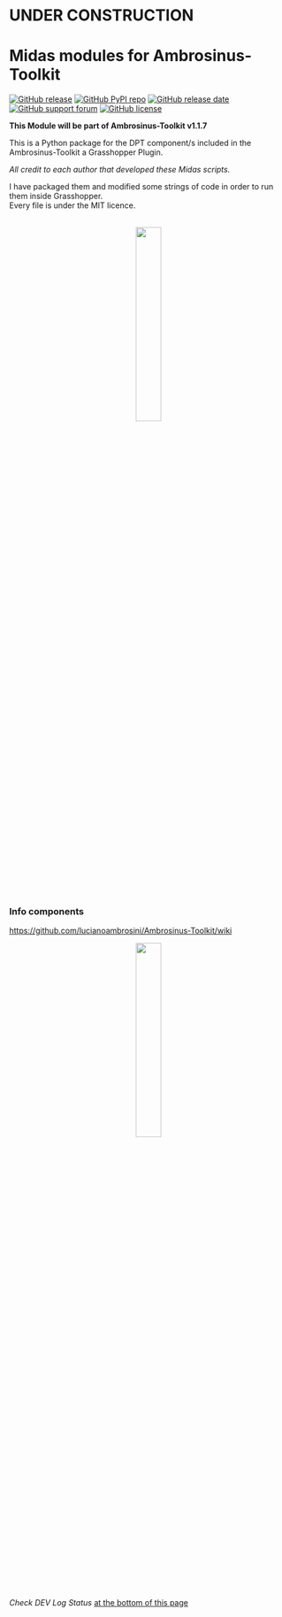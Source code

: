 # UNDER CONSTRUCTION
# Midas modules for Ambrosinus-Toolkit

[![GitHub release](https://img.shields.io/badge/release-v0.0.1-blue)](https://github.com/lucianoambrosini/Ambrosinus-Toolkit/blob/main/latest_version.txt)
[![GitHub PyPI repo](https://img.shields.io/badge/PyPI-repo-yellow)](https://pypi.org/project/atoolkitdpt/)
[![GitHub release date](https://img.shields.io/badge/last%20release%20date-January_2023-green)](https://bit.ly/Ambrosinus-Toolkit)
[![GitHub support forum](https://img.shields.io/badge/Support%20forum-Help-critical)](https://discourse.mcneel.com/t/ambrosinus-toolkit/147124?u=ambrosinus)
[![GitHub license](https://img.shields.io/github/license/lucianoambrosini/Ambrosinus-Toolkit?color=orange)](https://github.com/lucianoambrosini/Ambrosinus-Toolkit/blob/main/LICENSE)

**This Module will be part of Ambrosinus-Toolkit v1.1.7**

This is a Python package for the DPT component/s included in the Ambrosinus-Toolkit a Grasshopper Plugin. 

*All credit to each author that developed these Midas scripts.*

I have packaged them and modified some strings of code in order to run them inside Grasshopper. <br /> 
Every file is under the MIT licence.

<br>

<div align="center">
<img src="https://ambrosinus.altervista.org/blog/wp-content/uploads/2022/11/logo_AT-AD-02.png" width="30%" height="30%">
</div>

<br>
<br>

### Info components
https://github.com/lucianoambrosini/Ambrosinus-Toolkit/wiki

<div align="center">
<img src="" width="30%" height="30%">
</div>

*Check DEV Log Status* [at the bottom of this page](https://ambrosinus.altervista.org/blog/ambrosinus-toolkit/)
